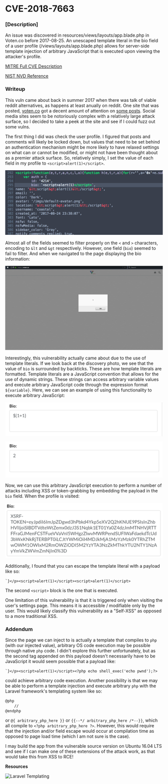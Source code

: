 # CVE-2018-7663

### [Description]

An issue was discovered in resources/views/layouts/app.blade.php in
Voten.co before 2017-08-25. An unescaped template literal in the bio
field of a user profile (/views/layouts/app.blade.php) allows for
server-side template injection of arbitrary JavaScript that is
executed upon viewing the attacker's profile.

[MITRE Full CVE Description](https://cve.mitre.org/cgi-bin/cvename.cgi?name=CVE-2018-7663)

[NIST NVD Reference](https://nvd.nist.gov/vuln/detail/CVE-2018-7663)

### Writeup

This vuln came about back in summer 2017 when there was talk of viable reddit alternatives, as happens at least anually on reddit. One site that was posted, [voten.co](https://www.voten.co) got a decent amount of attention on [some posts](https://www.reddit.com/r/programming/comments/6vqjwy/the_code_that_powers_voten_an_opensource_realtime/). Social media sites seem to be notoriously complex with a relatively large attack surface, so I decided to take a peek at the site and see if I could fuzz out some vulns.

The first thing I did was check the user profile. I figured that posts and comments will likely be locked down, but values that need to be set behind an authentication mechanism might be more likely to have relaxed settings on what can or cannot be modified, or might not have been thought about as a premier attack surface. So, relatively simply, I set the value of each field in my profile to `<script>alert(1)</script>`.

![discovery](img/discovery.png)

Almost all of the fields seemed to filter properly on the `<` and `>` characters, encoding to `&lt` and `&gt` respectively. However, one field (`bio`) seemed to fail to filter. And when we navigated to the page displaying the bio information:

![alert-pop](img/alert-pop.png)

Interestingly, this vulnerability actually came about due to the use of template literals. If we look back at the discovery photo, we see that the value of `bio` is surrounded by backticks. These are how template literals are formatted. Template literals are a JavaScript convention that allows for the use of dynamic strings. These strings can access arbitrary variable values and execute arbitrary JavaScript code through the expression format `${variable}`. Here, we can see an example of using this functionality to execute arbitrary JavaScript:

![arbitrary-exec-1](img/arbitrary-exec-1.png)

![arbitrary-exec-2](img/arbitrary-exec-2.png)

Now, we can use this arbitrary JavaScript execution to perform a number of attacks including XSS or token-grabbing by embedding the payload in the `bio` field. When the profile is visited:

![xcsrf-token](img/xcsrf-token.png)

Additionally, I found that you can escape the template literal with a payload like so:

```
`}</p><script>alert(1)</script><script>alert(1)</script>
```

The second `<script>` block is the one that is executed.

One limitation of this vulnerability is that it is triggered only when visiting the user's settings page. This means it is accessible / modifiable only by the user. This would likely classify this vulnerability as a "Self-XSS" as opposed to a more traditional XSS.

### Addendum

Since the page we can inject to is actually a template that compiles to `php` (with our injected value), arbitrary OS code execution may be possible through native `php` code. I didn't explore this further unfortunately, but as the second tag appended on this payload doesn't necessarily have to be JavaScript it would seem possible that a payload like:

```
`}</p><script>alert(1)</script><?php echo shell_exec('echo pwnd');?>
```

could achieve arbitrary code execution. Another possibility is that we may be able to perform a template injection and execute arbitrary `php` with the Laravel framework's templating system like so:

```
@php
    //
@endphp
```

or `@{ arbitrary_php_here }}` or `{{--*/ arbitrary_php_here /*--}}`, which all compile to `<?php arbitrary_php_here ?>`. However, this would require that the injection and/or field escape would occur at compilation time as opposed to page load time (which I am not sure is the case).

I may build the app from the vulnerable source version on Ubuntu 16.04 LTS and see if I can make one of these extensions of the attack work, as that would take this from XSS to RCE!


**Resources**

![Laravel Templating](https://stackoverflow.com/questions/31087937/php-code-inside-laravel-5-blade-template)

